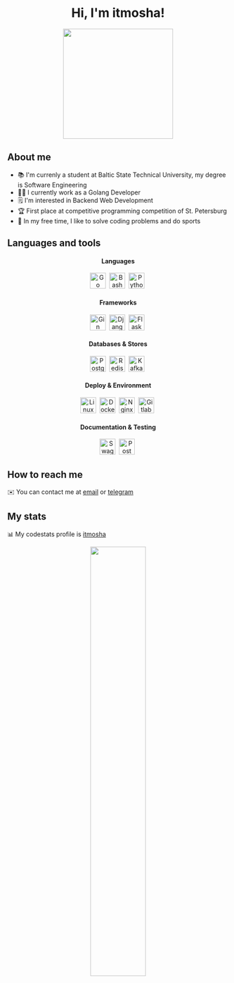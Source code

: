<div align="center">
    <h1>Hi, I'm itmosha!</h1>
    <img src="https://media.giphy.com/media/cmCEsJZHYBPels360q/giphy.gif" width="250"/>
</div>

## About me

- :books: I'm currenly a student at Baltic State Technical University, my degree is Software Engineering
- :man_office_worker: I currently work as a Golang Developer 
- :spiral_notepad: I'm interested in Backend Web Development
- :trophy: First place at competitive programming competition of St. Petersburg
- :runner: In my free time, I like to solve coding problems and do sports


## Languages and tools

<h4 align="center">Languages</h3>
<div align="center">
    <img src="https://img.shields.io/badge/golang-21B4DD?style=for-the-badge&logo=go&logoColor=white" title="Go" alt="Go" height="36"/>&nbsp;
    <img src="https://img.shields.io/badge/bash-151515?style=for-the-badge&logo=gnu-bash&logoColor=white" title="Bash" alt="Bash" height="36"/>&nbsp;
    <img src="https://img.shields.io/badge/python-366E9D?style=for-the-badge&logo=python&logoColor=white" title="Python" alt="Python" height="36"/>&nbsp;
</div>
<h4 align="center">Frameworks</h3>
<div align="center">
    <img src="https://img.shields.io/badge/gin-008FD4?style=for-the-badge&logo=gin&logoColor=white" title="Gin" alt="Gin" height="36"/>&nbsp;
    <img src="https://img.shields.io/badge/django-2BA876?style=for-the-badge&logo=django&logoColor=white" title="Django" alt="Django" height="36"/>&nbsp;
    <img src="https://img.shields.io/badge/flask-292D35?style=for-the-badge&logo=flask&logoColor=white" title="Flask" alt="Flask" height="36"/>&nbsp;
</div>
<h4 align="center">Databases & Stores</h3>
<div align="center">
    <img src="https://img.shields.io/badge/postgres-326790?style=for-the-badge&logo=postgresql&logoColor=white" title="Postgres" alt="Postgres" height="36"/>&nbsp;
    <img src="https://img.shields.io/badge/redis-A41E13?style=for-the-badge&logo=redis&logoColor=white" title="Redis" alt="Redis" height="36"/>&nbsp;
    <img src="https://img.shields.io/badge/kafka-101010?style=for-the-badge&logo=apachekafka&logoColor=white" title="Kafka" alt="Kafka" height="36"/>&nbsp;
</div>
<h4 align="center">Deploy & Environment</h3>
<div align="center">
    <img src="https://img.shields.io/badge/linux-010101?style=for-the-badge&logo=linux&logoColor=white" title="Linux" alt="Linux" height="36"/>&nbsp;
    <img src="https://img.shields.io/badge/docker-04B2DE?style=for-the-badge&logo=docker&logoColor=white" title="Docker" alt="Docker" height="36"/>&nbsp;
    <img src="https://img.shields.io/badge/nginx-069307?style=for-the-badge&logo=nginx&logoColor=white" title="Nginx" alt="Nginx" height="36"/>&nbsp;
    <img src="https://img.shields.io/badge/gitlab-E3412A?style=for-the-badge&logo=gitlab&logoColor=white" title="Gitlab" alt="Gitlab" height="36"/>&nbsp;
</div>
<h4 align="center">Documentation & Testing</h3>
<div align="center">
        <img src="https://img.shields.io/badge/swagger-49A02A?style=for-the-badge&logo=swagger&logoColor=white" title="Swagger" alt="Swagger" height="36"/>&nbsp;
        <img src="https://img.shields.io/badge/postman-Fc6C38?style=for-the-badge&logo=postman&logoColor=white" title="Postman" alt="Postman" height="36"/>&nbsp;
</div>

## How to reach me

:envelope: You can contact me at [email](mailto:balkunov.s@mail.ru) or [telegram](https://t.me/itmosha)

## My stats

:bar_chart: My codestats profile is [itmosha](https://codestats.net/users/itmosha)

<div>
    <p align="center" width="100%">
        <img width="50%" src="http://github-readme-streak-stats.herokuapp.com?user=itmosha&theme=synthwave"></img>
    </p>
</div>
